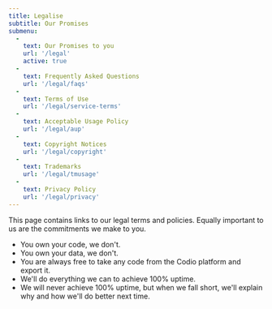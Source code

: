 ```yaml
---
title: Legalise
subtitle: Our Promises
submenu:
  -
    text: Our Promises to you
    url: '/legal'
    active: true
  -
    text: Frequently Asked Questions
    url: '/legal/faqs'
  -
    text: Terms of Use
    url: '/legal/service-terms'
  -
    text: Acceptable Usage Policy
    url: '/legal/aup'
  -
    text: Copyright Notices
    url: '/legal/copyright'
  -
    text: Trademarks
    url: '/legal/tmusage'
  -
    text: Privacy Policy
    url: '/legal/privacy'
---
```



This page contains links to our legal terms and policies. Equally important to us are the commitments we make to you.

  - You own your code, we don't.
  - You own your data, we don't.
  - You are always free to take any code from the Codio platform and export it.
  - We'll do everything we can to achieve 100% uptime.
  - We will never achieve 100% uptime, but when we fall short, we'll explain why and how we'll do better next time.